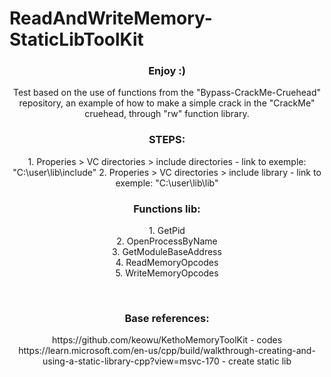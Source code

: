 # ReadAndWriteMemory-StaticLibToolKit

<h3 align="center"> Enjoy :)</h3>
 
 <p align="center">Test based on the use of functions from the "Bypass-CrackMe-Cruehead" repository, 
 an example of how to make a simple crack in the "CrackMe" cruehead, through "rw" function library. </p>
	
		
<h3 align="center">STEPS: </h3>
	
<p align="center">1. Properies > VC directories > include directories - link to exemple: "C:\user\lib\include"
2. Properies > VC directories > include library - link to exemple: "C:\user\lib\lib"</p>
    
<h3 align="center">Functions lib: </h3>
		
<p align="center">1. GetPid<br>                                    
2. OpenProcessByName<br>                           
3. GetModuleBaseAddress <br>                        
4. ReadMemoryOpcodes<br>                            
5. WriteMemoryOpcodes</p><br>

<h3 align="center">Base references: </h3>

<p align="center">https://github.com/keowu/KethoMemoryToolKit - codes <br> 
https://learn.microsoft.com/en-us/cpp/build/walkthrough-creating-and-using-a-static-library-cpp?view=msvc-170 - create static lib</p>
